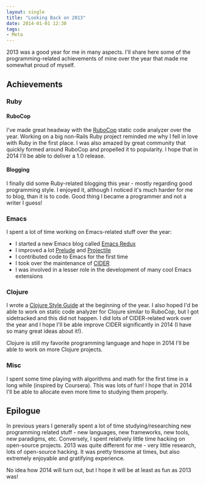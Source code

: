 ```yaml
---
layout: single
title: "Looking Back on 2013"
date: 2014-01-01 12:30
tags:
- Meta
---
```


2013 was a good year for me in many aspects. I'll share here some of
the programming-related achievements of mine over the year that made
me somewhat proud of myself.

<!--more-->

## Achievements

### Ruby

#### RuboCop

I've made great headway with the
[RuboCop](https://github.com/bbatsov/rubocop) static code analyzer
over the year. Working on a big non-Rails Ruby project reminded me
why I fell in love with Ruby in the first place. I was also amazed by
great community that quickly formed around RuboCop and propelled it to
popularity. I hope that in 2014 I'll be able to deliver a 1.0 release.

#### Blogging

I finally did some Ruby-related blogging this year - mostly regarding
good programming style. I enjoyed it, although I noticed it's much
harder for me to blog, than it is to code. Good thing I became a
programmer and not a writer I guess!

### Emacs

I spent a lot of time working on Emacs-related stuff over the year:

* I started a new Emacs blog called [Emacs Redux](http://emacsredux.com)
* I improved a lot [Prelude](https://github.com/bbatsov/prelude)
and [Projectile](https://github.com/bbatsov/projectile)
* I contributed code to Emacs for the first time
* I took over the maintenance of [CIDER](https://github.com/clojure-emacs/cider)
* I was involved in a lesser role in the development of many cool Emacs extensions

### Clojure

I wrote a
[Clojure Style Guide](https://github.com/bbatsov/clojure-style-guide)
at the beginning of the year. I also hoped I'd be able to work on
static code analyzer for Clojure similar to RuboCop, but I got
sidetracked and this did not happen. I did lots of CIDER-related work
over the year and I hope I'll be able improve CIDER significantly in
2014 (I have so many great ideas about it!).

Clojure is still my favorite programming language and hope in 2014 I'll be
able to work on more Clojure projects.

### Misc

I spent some time playing with algorithms and math for the first time
in a long while (inspired by Coursera).  This was lots of fun! I hope
that in 2014 I'll be able to allocate even more time to studying them
properly.

## Epilogue

In previous years I generally spent a lot of time studying/researching new
programming related stuff - new languages, new frameworks, new tools,
new paradigms, etc. Conversely, I spent relatively little time hacking
on open-source projects. 2013 was quite different for me - very little
research, lots of open-source hacking. It was pretty tiresome at times, but
also extremely enjoyable and gratifying experience.

No idea how 2014 will turn out, but I hope it will be at least as fun
as 2013 was!
